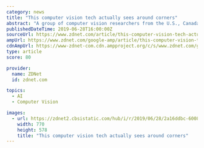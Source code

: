 ```yaml
---
category: news
title: "This computer vision tech actually sees around corners"
abstract: "A group of computer vision researchers from the U.S., Canada, and Europe have developed a technique to see around corners. It's the first time researchers have been able to capture shapes of curved objects using non-line-of-sight (NLOS) imaging techniques."
publishedDateTime: 2019-06-28T16:00:00Z
sourceUrl: https://www.zdnet.com/article/this-computer-vision-tech-actually-sees-around-corners/
ampUrl: https://www.zdnet.com/google-amp/article/this-computer-vision-tech-actually-sees-around-corners/
cdnAmpUrl: https://www-zdnet-com.cdn.ampproject.org/c/s/www.zdnet.com/google-amp/article/this-computer-vision-tech-actually-sees-around-corners/
type: article
score: 80

provider:
  name: ZDNet
  id: zdnet.com

topics:
  - AI
  - Computer Vision

images:
  - url: https://zdnet2.cbsistatic.com/hub/i/r/2019/06/28/2a16ddbc-6008-46c7-b229-1c54ce18b328/thumbnail/770x578/95d503c348842bf49fee1f74ba4fa511/corners-sight.jpg
    width: 770
    height: 578
    title: "This computer vision tech actually sees around corners"
---
```


